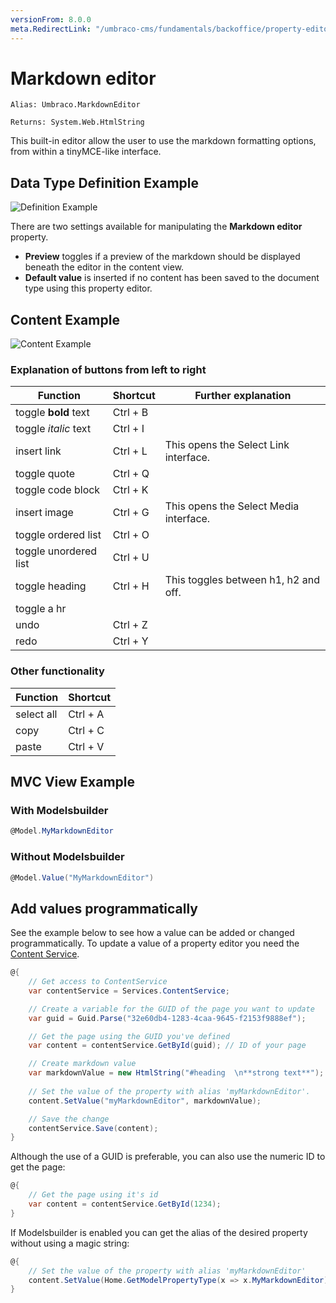 ```yaml
---
versionFrom: 8.0.0
meta.RedirectLink: "/umbraco-cms/fundamentals/backoffice/property-editors/built-in-umbraco-property-editors/markdown-editor"
---
```


# Markdown editor

`Alias: Umbraco.MarkdownEditor`

`Returns: System.Web.HtmlString`

This built-in editor allow the user to use the markdown formatting options, from within a tinyMCE-like interface.

## Data Type Definition Example

![Definition Example](images/definition-example.png)

There are two settings available for manipulating the **Markdown editor** property.

* **Preview** toggles if a preview of the markdown should be displayed beneath the editor in the content view.
* **Default value** is inserted if no content has been saved to the document type using this property editor.

## Content Example

![Content Example](images/content-example.png)

### Explanation of buttons from left to right

Function | Shortcut | Further explanation
---------|----------|---------------------
toggle **bold** text  | Ctrl + B |
toggle *italic* text  | Ctrl + I |
insert link           | Ctrl + L | This opens the Select Link interface.
toggle quote          | Ctrl + Q |
toggle code block     | Ctrl + K |
insert image          | Ctrl + G | This opens the Select Media interface.
toggle ordered list   | Ctrl + O |
toggle unordered list | Ctrl + U |
toggle heading        | Ctrl + H | This toggles between h1, h2 and off.
toggle a hr           |          |
undo                  | Ctrl + Z |
redo                  | Ctrl + Y |

### Other functionality

Function   | Shortcut
-----------|---------
select all | Ctrl + A
copy       | Ctrl + C
paste      | Ctrl + V

## MVC View Example

### With Modelsbuilder

```csharp
@Model.MyMarkdownEditor
```

### Without Modelsbuilder

```csharp
@Model.Value("MyMarkdownEditor")
```

## Add values programmatically

See the example below to see how a value can be added or changed programmatically. To update a value of a property editor you need the [Content Service](../../../../../Reference/Management/Services/ContentService/index.md).

```csharp
@{
    // Get access to ContentService
    var contentService = Services.ContentService;

    // Create a variable for the GUID of the page you want to update
    var guid = Guid.Parse("32e60db4-1283-4caa-9645-f2153f9888ef");

    // Get the page using the GUID you've defined
    var content = contentService.GetById(guid); // ID of your page

    // Create markdown value
    var markdownValue = new HtmlString("#heading  \n**strong text**");
    
    // Set the value of the property with alias 'myMarkdownEditor'. 
    content.SetValue("myMarkdownEditor", markdownValue);

    // Save the change
    contentService.Save(content);
}
```

Although the use of a GUID is preferable, you can also use the numeric ID to get the page:

```csharp
@{
    // Get the page using it's id
    var content = contentService.GetById(1234); 
}
```

If Modelsbuilder is enabled you can get the alias of the desired property without using a magic string:

```csharp
@{
    // Set the value of the property with alias 'myMarkdownEditor'
    content.SetValue(Home.GetModelPropertyType(x => x.MyMarkdownEditor).Alias, markdownValue);
}
```
